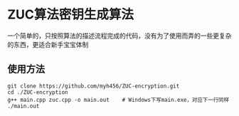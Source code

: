 # ZUC算法密钥生成算法
一个简单的，只按照算法的描述流程完成的代码，没有为了使用而弄的一些更复杂的东西，更适合新手宝宝体制
## 使用方法
``` shell
git clone https://github.com/myh456/ZUC-encryption.git
cd ./ZUC-encryption
g++ main.cpp zuc.cpp -o main.out    # Windows下写main.exe，对应下一行同样
./main.out
```